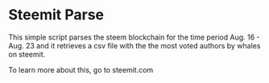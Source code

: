 # Steemit Parse

This simple script parses the steem blockchain for the time period Aug. 16 - Aug. 23 and it retrieves a csv file with the the most voted authors by whales on steemit.

To learn more about this, go to steemit.com

